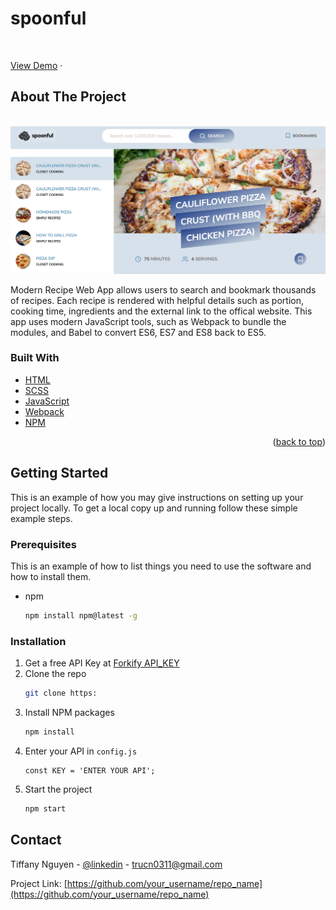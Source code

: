 
# spoonful



<!-- PROJECT LOGO -->
<br />
<div >
    
  </a>


  <p>
    <a href="https://spoonful-recipe.netlify.app">View Demo</a>
    ·
  </p>
</div>





<!-- ABOUT THE PROJECT -->
## About The Project
<br />
<img src="src/img/screenshot.png">

Modern Recipe Web App allows users to search and bookmark thousands of recipes. Each recipe is rendered with helpful details such as portion, cooking time, ingredients and the external link to the offical website. 
This app uses modern JavaScript tools, such as Webpack to bundle the modules, and Babel to convert ES6, ES7 and ES8 back to ES5.

### Built With
- [HTML](https://developer.mozilla.org/en-US/docs/Web/HTML)
- [SCSS](https://sass-lang.com/)
- [JavaScript](https://developer.mozilla.org/en-US/docs/Web/javascript)
- [Webpack](https://webpack.js.org/)
- [NPM](https://www.npmjs.com/)


<p align="right">(<a href="#readme-top">back to top</a>)</p>



<!-- GETTING STARTED -->
## Getting Started

This is an example of how you may give instructions on setting up your project locally.
To get a local copy up and running follow these simple example steps.

### Prerequisites

This is an example of how to list things you need to use the software and how to install them.
* npm
  ```sh
  npm install npm@latest -g
  ```


### Installation

1. Get a free API Key at [Forkify API_KEY](https://forkify-api.herokuapp.com/v2)
2. Clone the repo
   ```sh
   git clone https:
   ```
3. Install NPM packages
   ```sh
   npm install
   ```
4. Enter your API in `config.js`
   ```JS
   const KEY = 'ENTER YOUR API';
   ```
5. Start the project
   ```sh
   npm start
   ```




<!-- CONTACT -->
## Contact

Tiffany Nguyen - [@linkedin](https://www.linkedin.com/in/truc-nguyen-480222230/) - trucn0311@gmail.com

Project Link: [https://github.com/your_username/repo_name](https://github.com/your_username/repo_name)




